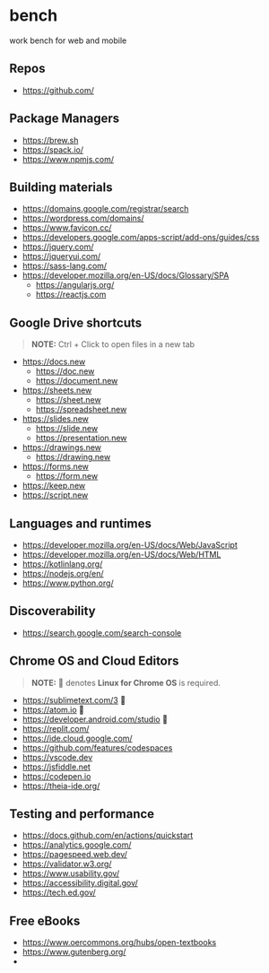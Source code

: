 # bench
work bench for web and mobile

## Repos

  + https://github.com/

## Package Managers

  + https://brew.sh
  + https://spack.io/
  + https://www.npmjs.com/

## Building materials

  + https://domains.google.com/registrar/search
  + https://wordpress.com/domains/
  + https://www.favicon.cc/
  + https://developers.google.com/apps-script/add-ons/guides/css
  + https://jquery.com/
  + https://jqueryui.com/
  + https://sass-lang.com/
  + https://developer.mozilla.org/en-US/docs/Glossary/SPA
    + https://angularjs.org/
    + https://reactjs.com

## Google Drive shortcuts

> **NOTE:** Ctrl + Click to open files in a new tab

  + https://docs.new
    + https://doc.new
    + https://document.new
  + https://sheets.new
    + https://sheet.new
    + https://spreadsheet.new
  + https://slides.new
    + https://slide.new
    + https://presentation.new
  + https://drawings.new
    + https://drawing.new
  + https://forms.new
    + https://form.new
  + https://keep.new
  + https://script.new

## Languages and runtimes

  + https://developer.mozilla.org/en-US/docs/Web/JavaScript
  + https://developer.mozilla.org/en-US/docs/Web/HTML
  + https://kotlinlang.org/
  + https://nodejs.org/en/
  + https://www.python.org/

## Discoverability

  + https://search.google.com/search-console


## Chrome OS and Cloud Editors

> **NOTE:** 🐧 denotes **Linux for Chrome OS** is required.

  + https://sublimetext.com/3 🐧
  + https://atom.io 🐧
  + https://developer.android.com/studio 🐧
  + https://replit.com/
  + https://ide.cloud.google.com/
  + https://github.com/features/codespaces
  + https://vscode.dev
  + https://jsfiddle.net
  + https://codepen.io
  + https://theia-ide.org/

## Testing and performance

  + https://docs.github.com/en/actions/quickstart
  + https://analytics.google.com/
  + https://pagespeed.web.dev/
  + https://validator.w3.org/
  + https://www.usability.gov/
  + https://accessibility.digital.gov/
  + https://tech.ed.gov/

## Free eBooks
  
  + https://www.oercommons.org/hubs/open-textbooks
  + https://www.gutenberg.org/
  +   


